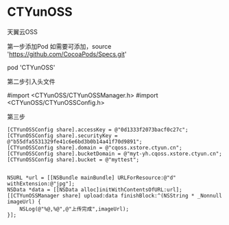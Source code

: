 # CTYunOSS
天翼云OSS

第一步添加Pod
如需要可添加，source 'https://github.com/CocoaPods/Specs.git'
  
pod 'CTYunOSS'

第二步引入头文件

#import <CTYunOSS/CTYunOSSManager.h>
#import <CTYunOSS/CTYunOSSConfig.h>

第三步

    [CTYunOSSConfig share].accessKey = @"0d1333f2073bacf0c27c";
    [CTYunOSSConfig share].securityKey = @"b55dfa5531329fe41c6e6bd3b0b14a41f70d9891";
    [CTYunOSSConfig share].domain = @"cqoss.xstore.ctyun.cn";
    [CTYunOSSConfig share].bucketDomain = @"myt-yh.cqoss.xstore.ctyun.cn";
    [CTYunOSSConfig share].bucket = @"myttest";
    
    
    NSURL *url = [[NSBundle mainBundle] URLForResource:@"d" withExtension:@"jpg"];
    NSData *data = [[NSData alloc]initWithContentsOfURL:url];
    [[CTYunOSSManager share] upload:data finishBlock:^(NSString * _Nonnull imageUrl) {
        NSLog(@"%@,%@",@"上传完成",imageUrl);
    }];
